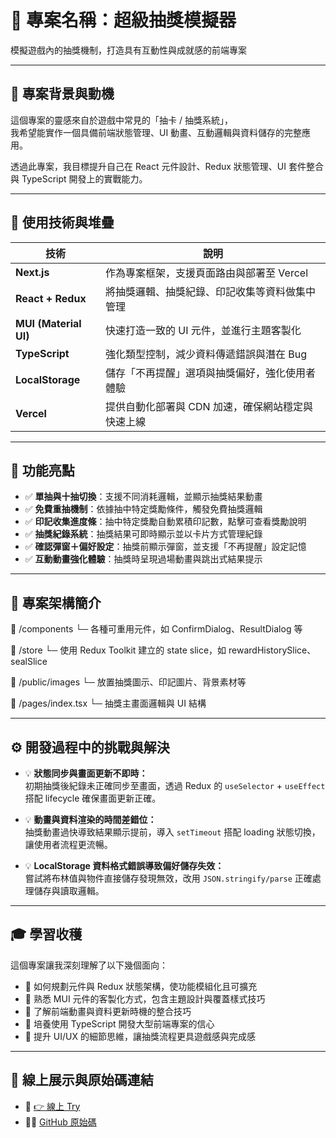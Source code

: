 # 🎰 專案名稱：超級抽獎模擬器

模擬遊戲內的抽獎機制，打造具有互動性與成就感的前端專案

---

## 🔎 專案背景與動機

這個專案的靈感來自於遊戲中常見的「抽卡 / 抽獎系統」，  
我希望能實作一個具備前端狀態管理、UI 動畫、互動邏輯與資料儲存的完整應用。

透過此專案，我目標提升自己在 React 元件設計、Redux 狀態管理、UI 套件整合與 TypeScript 開發上的實戰能力。

---

## 🧪 使用技術與堆疊

| 技術                  | 說明                                              |
| --------------------- | ------------------------------------------------- |
| **Next.js**           | 作為專案框架，支援頁面路由與部署至 Vercel         |
| **React + Redux**     | 將抽獎邏輯、抽獎紀錄、印記收集等資料做集中管理    |
| **MUI (Material UI)** | 快速打造一致的 UI 元件，並進行主題客製化          |
| **TypeScript**        | 強化類型控制，減少資料傳遞錯誤與潛在 Bug          |
| **LocalStorage**      | 儲存「不再提醒」選項與抽獎偏好，強化使用者體驗    |
| **Vercel**            | 提供自動化部署與 CDN 加速，確保網站穩定與快速上線 |

---

## 🧩 功能亮點

- ✅ **單抽與十抽切換**：支援不同消耗邏輯，並顯示抽獎結果動畫
- ✅ **免費重抽機制**：依據抽中特定獎勵條件，觸發免費抽獎邏輯
- ✅ **印記收集進度條**：抽中特定獎勵自動累積印記數，點擊可查看獎勵說明
- ✅ **抽獎紀錄系統**：抽獎結果可即時顯示並以卡片方式管理紀錄
- ✅ **確認彈窗＋偏好設定**：抽獎前顯示彈窗，並支援「不再提醒」設定記憶
- ✅ **互動動畫強化體驗**：抽獎時呈現過場動畫與跳出式結果提示

---

## 🧱 專案架構簡介

📁 /components
└─ 各種可重用元件，如 ConfirmDialog、ResultDialog 等

📁 /store
└─ 使用 Redux Toolkit 建立的 state slice，如 rewardHistorySlice、sealSlice

📁 /public/images
└─ 放置抽獎圖示、印記圖片、背景素材等

📁 /pages/index.tsx
└─ 抽獎主畫面邏輯與 UI 結構

---

## ⚙️ 開發過程中的挑戰與解決

- 💡 **狀態同步與畫面更新不即時：**  
  初期抽獎後紀錄未正確同步至畫面，透過 Redux 的 `useSelector` + `useEffect` 搭配 lifecycle 確保畫面更新正確。

- 💡 **動畫與資料渲染的時間差錯位：**  
  抽獎動畫過快導致結果顯示提前，導入 `setTimeout` 搭配 loading 狀態切換，讓使用者流程更流暢。

- 💡 **LocalStorage 資料格式錯誤導致偏好儲存失效：**  
  嘗試將布林值與物件直接儲存發現無效，改用 `JSON.stringify/parse` 正確處理儲存與讀取邏輯。

---

## 🎓 學習收穫

這個專案讓我深刻理解了以下幾個面向：

- 🔹 如何規劃元件與 Redux 狀態架構，使功能模組化且可擴充
- 🔹 熟悉 MUI 元件的客製化方式，包含主題設計與覆蓋樣式技巧
- 🔹 了解前端動畫與資料更新時機的整合技巧
- 🔹 培養使用 TypeScript 開發大型前端專案的信心
- 🔹 提升 UI/UX 的細節思維，讓抽獎流程更具遊戲感與完成感

---

## 🚀 線上展示與原始碼連結

- 🔗 [👉 線上 Try ](https://next-ts-redux-lottery.vercel.app/)
- 🧑‍💻 [GitHub 原始碼](https://github.com/54hanyi/next-ts-redux-lottery)
